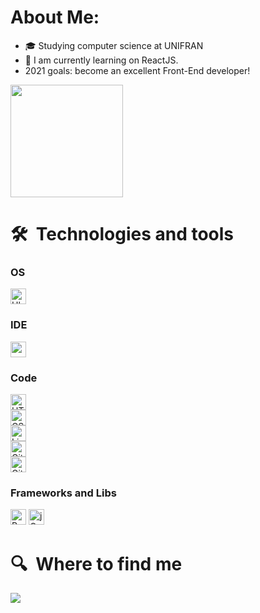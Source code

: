 # About Me:

      
- 🎓 Studying computer science at UNIFRAN
- 🔭 I am currently learning on ReactJS.
-   2021 goals: become an excellent Front-End developer!

  <img height="180em" src="https://github-readme-stats.vercel.app/api/top-langs/?username=RenanRSilva&layout=compact&langs_count=16&theme=dracula"/>




# 🛠  Technologies and tools

### OS

[<img src="https://img.shields.io/badge/Ubuntu-E95420?style=for-the-badge&logo=ubuntu&logoColor=white" alt="Ubuntu logo" title="Ubuntu" height="25" />](https://github.com/RenanRSilva)<br>

### IDE
[<img src="https://img.shields.io/badge/Visual_Studio_Code-0078D4?style=for-the-badge&logo=visual%20studio%20code&logoColor=white" alt="vscode logo" title="vscode" height="25">](https://github.com/RenanRSilva)

### Code 
[<img src="https://img.shields.io/badge/HTML5-E34F26?style=for-the-badge&logo=html5&logoColor=white" alt="HTML5 logo" title="html" height="25">](https://github.com/RenanRSilva)<br>
[<img src="https://img.shields.io/badge/CSS3-1572B6?style=for-the-badge&logo=css3&logoColor=whit" alt="CSS3 logo" title="CSS " height="25">](https://github.com/RenanRSilva)<br>
[<img src="https://img.shields.io/badge/JavaScript-F7DF1E?style=for-the-badge&logo=javascript&logoColor=black" alt="LinuxMint logo" title="Linux Mint" height="25">](https://github.com/RenanRSilva)<br>
[<img src="https://img.shields.io/badge/Git-F05032?style=for-the-badge&logo=git&logoColor=white" alt="Git logo" title="Git" height="25">](https://github.com/RenanRSilva)<br>
[<img src="https://img.shields.io/badge/C%23-239120?style=for-the-badge&logo=c-sharp&logoColor=white" alt="Git logo" title="Git" height="25">](https://github.com/RenanRSilva)

### Frameworks and Libs
[<img src="https://img.shields.io/badge/React-20232A?style=for-the-badge&logo=react&logoColor=61DAFB" alt="React logo" title="React" height="25">](https://github.com/RenanRSilva)
[<img src="https://img.shields.io/badge/jQuery-0769AD?style=for-the-badge&logo=jquery&logoColor=white" alt="jQuery logo" title="jQuey" height="25">](https://github.com/RenanRSilva)<br>






# 🔍  Where to find me
[<img src="https://img.shields.io/badge/linkedin-%230077B5.svg?&style=for-the-badge&logo=linkedin&logoColor=white" />](https://www.linkedin.com/in/renan-rambul-7551a9206/)



